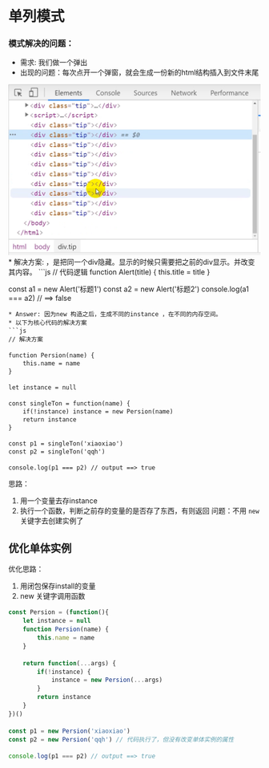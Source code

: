 # 单列模式
### 模式解决的问题：
 * 需求: 我们做一个弹出
 * 出现的问题：每次点开一个弹窗，就会生成一份新的html结构插入到文件末尾
 <img src='../img/0.png'>
 * 解决方案: ，是把同一个div隐藏。显示的时候只需要把之前的div显示。并改变其内容。
```js
// 代码逻辑
function Alert(title) {
    this.title = title
}

const a1 = new Alert('标题1')
const a2 = new Alert('标题2')
console.log(a1 === a2) // ==> false
```
* Answer: 因为new 构造之后，生成不同的instance ，在不同的内存空间。
* 以下为核心代码的解决方案
```js
// 解决方案

function Persion(name) {
    this.name = name
}

let instance = null

const singleTon = function(name) {
    if(!instance) instance = new Persion(name) 
    return instance
}

const p1 = singleTon('xiaoxiao')
const p2 = singleTon('qqh')

console.log(p1 === p2) // output ==> true
```
思路：
1. 用一个变量去存instance
2. 执行一个函数，判断之前存的变量的是否存了东西，有则返回
问题：不用 `new` 关键字去创建实例了


## 优化单体实例
优化思路：
1. 用闭包保存install的变量
2. new 关键字调用函数
```js
const Persion = (function(){
    let instance = null
    function Persion(name) {
        this.name = name
    }

    return function(...args) {
        if(!instance) {
            instance = new Persion(...args)
        }
        return instance
    }
})()

const p1 = new Persion('xiaoxiao')
const p2 = new Persion('qqh') // 代码执行了，但没有改变单体实例的属性

console.log(p1 === p2) // output ==> true
```

